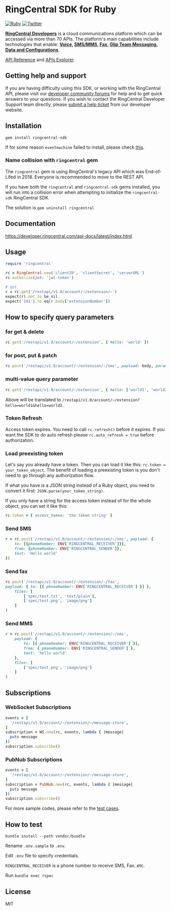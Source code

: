 # RingCentral SDK for Ruby

[![Ruby](https://github.com/ringcentral/ringcentral-ruby/actions/workflows/ruby.yml/badge.svg)](https://github.com/ringcentral/ringcentral-ruby/actions/workflows/ruby.yml)
[![Twitter](https://img.shields.io/twitter/follow/ringcentraldevs.svg?style=social&label=follow)](https://twitter.com/RingCentralDevs)

__[RingCentral Developers](https://developer.ringcentral.com/api-products)__ is a cloud communications platform which can be accessed via more than 70 APIs. The platform's main capabilities include technologies that enable:
__[Voice](https://developer.ringcentral.com/api-products/voice), [SMS/MMS](https://developer.ringcentral.com/api-products/sms), [Fax](https://developer.ringcentral.com/api-products/fax), [Glip Team Messaging](https://developer.ringcentral.com/api-products/team-messaging), [Data and Configurations](https://developer.ringcentral.com/api-products/configuration)__.

[API Reference](https://developer.ringcentral.com/api-docs/latest/index.html) and [APIs Explorer](https://developer.ringcentral.com/api-explorer/latest/index.html).


## Getting help and support

If you are having difficulty using this SDK, or working with the RingCentral API, please visit our [developer community forums](https://community.ringcentral.com/spaces/144/) for help and to get quick answers to your questions. If you wish to contact the RingCentral Developer Support team directly, please [submit a help ticket](https://developers.ringcentral.com/support/create-case) from our developer website.


## Installation

```
gem install ringcentral-sdk
```

If for some reason `eventmachine` failed to install, please check [this](https://stackoverflow.com/a/31516586/862862).


### Name collision with `ringcentral` gem

The `ringcentral` gem is using RingCentral's legacy API which was End-of-Lifed in 2018. Everyone is recommended to move to the REST API.

If you have both the `ringcentral` and `ringcentral-sdk` gems installed, you will run into a collision error when attempting to initialize the `ringcentral-sdk` RingCentral SDK.

The solution is `gem uninstall ringcentral`


## Documentation

https://developer.ringcentral.com/api-docs/latest/index.html


## Usage

```ruby
require 'ringcentral'

rc = RingCentral.new('clientID', 'clientSecret', 'serverURL')
rc.authorize(jwt: 'jwt-token')

# get
r = rc.get('/restapi/v1.0/account/~/extension/~')
expect(r).not_to be_nil
expect('101').to eq(r.body['extensionNumber'])
```


## How to specify query parameters

### for get & delete

```ruby
rc.get('/restapi/v1.0/account/~/extension', { hello: 'world' })
```

### for post, put & patch

```ruby
rc.post('/restapi/v1.0/account/~/extension/~/sms', payload: body, params: { hello: 'world' })
```

### multi-value query parameter

```ruby
rc.get('/restapi/v1.0/account/~/extension', { hello: ['world1', 'world2'] })
```

Above will be translated to `/restapi/v1.0/account/~/extension?hello=world1&hello=world2`.


### Token Refresh

Access token expires. You need to call `rc.refresh()` before it expires.
If you want the SDK to do auto refresh please `rc.auto_refresh = true` before authorization.


### Load preexisting token

Let's say you already have a token. Then you can load it like this: `rc.token = your_token_object`.
The benefit of loading a preexisting token is you don't need to go through any authorization flow.

If what you have is a JSON string instead of a Ruby object, you need to convert it first: `JSON.parse(your_token_string)`.

If you only have a string for the access token instead of for the whole object, you can set it like this:

```ruby
rc.token = { access_token: 'the token string' }
```


### Send SMS

```ruby
r = rc.post('/restapi/v1.0/account/~/extension/~/sms', payload: {
    to: [{phoneNumber: ENV['RINGCENTRAL_RECEIVER']}],
    from: {phoneNumber: ENV['RINGCENTRAL_SENDER']},
    text: 'Hello world'
})
```


### Send fax

```ruby
rc.post('/restapi/v1.0/account/~/extension/~/fax',
payload: { to: [{ phoneNumber: ENV['RINGCENTRAL_RECEIVER'] }] },
    files: [
        ['spec/test.txt', 'text/plain'],
        ['spec/test.png', 'image/png']
    ]
)
```


### Send MMS

```ruby
r = rc.post('/restapi/v1.0/account/~/extension/~/sms',
    payload: {
        to: [{ phoneNumber: ENV['RINGCENTRAL_RECEIVER'] }],
        from: { phoneNumber: ENV['RINGCENTRAL_SENDER'] },
        text: 'hello world'
    },
    files: [
        ['spec/test.png', 'image/png']
    ]
)
```


## Subscriptions

### WebSocket Subscriptions

```ruby
events = [
  '/restapi/v1.0/account/~/extension/~/message-store',
]
subscription = WS.new(rc, events, lambda { |message|
  puts message
})
subscription.subscribe()
```

### PubNub Subscriptions

```ruby
events = [
  '/restapi/v1.0/account/~/extension/~/message-store',
]
subscription = PubNub.new(rc, events, lambda { |message|
  puts message
})
subscription.subscribe()
```


For more sample codes, please refer to the [test cases](/spec).


## How to test

```
bundle install --path vendor/bundle
```

Rename `.env.sample` to `.env`.

Edit `.env` file to specify credentials.

`RINGCENTRAL_RECEIVER` is a phone number to receive SMS, Fax..etc.

Run `bundle exec rspec`


## License

MIT
